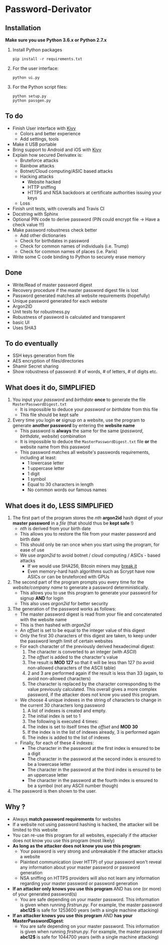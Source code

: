 # Password-Derivator

## Installation

**Make sure you use Python 3.6.x or Python 2.7.x**  

1. Install Python packages

   ```shell
   pip install -r requirements.txt
   ```
   
2. For the user interface:

   ```shell
   python ui.py
   ```
   
3. For the Python script files:

   ```shell
   python setup.py
   python passgen.py
   ```

## To do
- Finish User interface with [Kivy](https://kivy.org)
    - Colors and better experience
    - Add settings, tools
- Make it USB portable
- Bring support to Android and iOS with [Kivy](https://kivy.org)
- Explain how secured Derivatex is:
    - Bruteforce attacks
    - Rainbow attacks
    - Botnet/Cloud computing/ASIC based attacks
    - Hacking attacks
        - Website hacked
        - HTTP sniffing
        - HTTPS and NSA backdoors at certificate authorities issuing your keys
    - Loss
- Finish unit tests, with coveralls and Travis CI
- Docstring with Sphinx
- Optional PIN code to derive password (PIN could encrypt file -> Have a check value !!!)
- Make password robustness check better
    - Add other dictionaries
    - Check for birthdates in password
    - Check for common names of individuals (i.e. Trump)
    - Check for common names of places (i.e. Paris)
- Write some C code binding to Python to securely erase memory

## Done
- Write/Read of master password digest
- Recovery procedure if the master password digest file is lost
- Password generated matches all website requirements (hopefully)
- Unique password generated for each website
- Argon2ID
- Unit tests for robustness.py
- Robustness of password is calculated and transparent
- basic UI
- Uses SHA3

## To do eventually
- SSH keys generation from file
- AES encryption of files/directories
- Shamir Secret sharing 
- Show robustness of password: # of words, # of letters, # of digits etc.

## What does it do, SIMPLIFIED 
1. You input your *password* and *birthdate* **once** to generate the file `MasterPasswordDigest.txt`
   - It is impossible to deduce your *password* or *birthdate* from this file
   - This file should be kept safe
2. Every time you login **or** signup on a website, use the program to generate **another password** by entering the **website name**
   - This password is **always** the same for the same (*password*, *birthdate*, *website*) combination
   - It is impossible to deduce the `MasterPasswordDigest.txt` file **or** the website name from this password
   - This password matches all website's passwords requirements, including at least:
      - 1 lowercase letter
      - 1 uppercase letter
      - 1 digit
      - 1 symbol
      - Equal to 30 characters in length
      - No common words our famous names
	     
## What does it do, LESS SIMPLIFIED
1. The first part of the program stores the *nth* **argon2id** hash digest of your **master password** in a *file* (that should thus be **kept safe** !)
   - *nth* is derived from your birth date
   - This allows you to restore the file from your master password and birth date
   - This should only be ran once when you start using the program, for ease of use
   - We use *argon2id* to avoid botnet / cloud computing / ASICs - based attacks
      - If we would use SHA256, Bitcoin miners may [break it](https://www.reddit.com/r/Bitcoin/comments/1ilx9f/could_bitcoin_be_turned_into_the_worlds_largest/#bottom-comments)
      - Even memory-hard hash algorithms such as Scrypt have now ASICs or can be bruteforced with GPUs
2. The second part of the program prompts you every time for the *website/company name* to generate a password deterministically.
   - This allows you to use this program to generate your password for signup **AND** for login
   - This also uses *argon2id* for better security
3. The generation of the password works as follows:
   - The master password digest is read from your file and concatenated with the website name
   - This is then hashed with *argon2id*
   - An *offset* is set to be equal to the integer value of this digest
   - Only the first 30 characters of this digest are taken, to keep under the password length limit of certain websites
   - For each character of the previously derived hexadecimal digest:
      1. The character is converted to an integer (with *ASCII*)
	  2. The *offset* is added to the character's value
	  3. The result is **MOD 127** so that it will be less than 127 (to avoid non-allowed characters of the ASCII table)
	  4. 2 and 3 are performed again if the result is less than 33 (again, to avoid non-allowed characters)
	  5. The character is replaced by the character corresponding to the value previously calculated. This overall gives a more complex password, if the attacker does not know you used this program.
   - We choose 4 unique indexes in the string of characters to change in the current 30 characters long password
      1. A list of indexes is created and empty.
	  2. The initial index is set to 1
	  3. The following is executed 4 times:
	    1. The index is set to itself times the  *offset* and **MOD 30**
	    2. If the index is in the list of indexes already, 3 is performed again
	    3. The index is added to the list of indexes
   - Finally, for each of these 4 indexes:
      - The character in the password at the first index is ensured to be a digit
	  - The character in the password at the second index is ensured to be a lowercase letter
	  - The character in the password at the third index is ensured to be an uppercase letter
	  - The character in the password at the fourth index is ensured to be a symbol (not any ASCII number though)
4. The password is then shown to the user.

## Why ?
- Always **match password requirements** for websites
- If a website not using password hashing is hacked, the attacker will be limited to this website
- You can re-use this program for all websites, especially if the attacker does not know you use this program (most likely)
- **As long as the attacker does not know you use this program**:
  - Your password is very strong and unbreakable if the attacker attacks a website
  - Plaintext communication (over HTTP) of your password won't reveal any information about your master password or password generation
  - NSA sniffing on HTTPS providers will also not learn any information regarding your master password or password generation
- **If an attacker only knows you use this program** AND has one (or more) of your generated password(s)
  - You are safe depending on your master password. This information is given when running *firstrun.py*.
    For example, the master password **abc12$** is safe for 1253600 years (with a single machine attacking)
- **If an attacker knows you use this program** AND **has your MasterPasswordDigest**:
  - You are safe depending on your master password. This information is given when running *firstrun.py*.
    For example, the master password **abc12$** is safe for 1044700 years (with a single machine attacking)